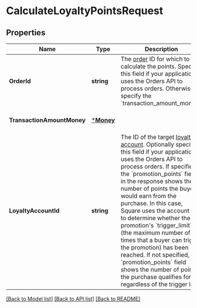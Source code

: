 # CalculateLoyaltyPointsRequest

## Properties

 Name                       | Type                   | Description                                                                                                                                                                                                                                                                                                                                                                                                                                                                                                                                                                                                                                          | Notes                        
----------------------------|------------------------|------------------------------------------------------------------------------------------------------------------------------------------------------------------------------------------------------------------------------------------------------------------------------------------------------------------------------------------------------------------------------------------------------------------------------------------------------------------------------------------------------------------------------------------------------------------------------------------------------------------------------------------------------|------------------------------
 **OrderId**                | **string**             | The [order](entity:Order) ID for which to calculate the points. Specify this field if your application uses the Orders API to process orders. Otherwise, specify the &#x60;transaction_amount_money&#x60;.                                                                                                                                                                                                                                                                                                                                                                                                                                           | [optional] [default to null] 
 **TransactionAmountMoney** | [***Money**](Money.md) |                                                                                                                                                                                                                                                                                                                                                                                                                                                                                                                                                                                                                                                      | [optional] [default to null] 
 **LoyaltyAccountId**       | **string**             | The ID of the target [loyalty account](entity:LoyaltyAccount). Optionally specify this field if your application uses the Orders API to process orders.  If specified, the &#x60;promotion_points&#x60; field in the response shows the number of points the buyer would earn from the purchase. In this case, Square uses the account ID to determine whether the promotion&#x27;s &#x60;trigger_limit&#x60; (the maximum number of times that a buyer can trigger the promotion) has been reached. If not specified, the &#x60;promotion_points&#x60; field shows the number of points the purchase qualifies for regardless of the trigger limit. | [optional] [default to null] 

[[Back to Model list]](../README.md#documentation-for-models) [[Back to API list]](../README.md#documentation-for-api-endpoints) [[Back to README]](../README.md)

